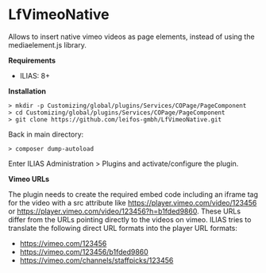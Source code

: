# LfVimeoNative

Allows to insert native vimeo videos as page elements, instead of using the mediaelement.js library.

**Requirements**

- ILIAS: 8+


**Installation**


```
> mkdir -p Customizing/global/plugins/Services/COPage/PageComponent
> cd Customizing/global/plugins/Services/COPage/PageComponent
> git clone https://github.com/leifos-gmbh/LfVimeoNative.git
```
Back in main directory:
```
> composer dump-autoload
```

Enter ILIAS Administration > Plugins and activate/configure the plugin.

**Vimeo URLs**

The plugin needs to create the required embed code including an iframe tag for the video with a src attribute like https://player.vimeo.com/video/123456 or https://player.vimeo.com/video/123456?h=b1fded9860. These URLs differ from the URLs pointing directly to the videos on vimeo. ILIAS tries to translate the following direct URL formats into the player URL formats:

- https://vimeo.com/123456
- https://vimeo.com/123456/b1fded9860
- https://vimeo.com/channels/staffpicks/123456
